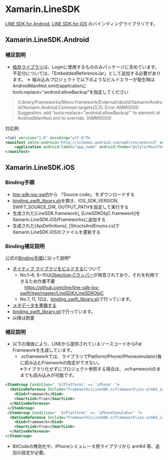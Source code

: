 # Xamarin.LineSDK
[LINE SDK for Android](https://developers.line.biz/ja/docs/android-sdk/), [LINE SDK for iOS](https://developers.line.biz/ja/docs/ios-sdk/) のバインディングライブラリです。  

## Xamarin.LineSDK.Android
### 補足説明
* [依存ライブラリ](https://github.com/line/line-sdk-android/blob/master/line-sdk/build.gradle)は、Loginに使用するもののみパッケージに含めています。  
不足分については、「EmbeddedReferenceJar」として追加する必要があります。
＊ 組み込みプロジェクトで以下のようなビルドエラーが発生時はAndroidManifest.xmlのapplicationにtools:replace="android:allowBackup"を指定してください
> /Library/Frameworks/Mono.framework/External/xbuild/Xamarin/Android/Xamarin.Android.Common.targets(3,3): Error AMM0000: 	Suggestion: add 'tools:replace="android:allowBackup"' to <application> element at AndroidManifest.xml to override. (AMM0000)

対応例:  
```xml
<?xml version="1.0" encoding="utf-8"?>
<manifest xmlns:android="http://schemas.android.com/apk/res/android" xmlns:tools="http://schemas.android.com/tools" >
	<application android:label="app_name" android:theme="@style/MainTheme" tools:replace="android:allowBackup">
</manifest>
```
  
  
## Xamarin.LineSDK.iOS
### Binding手順
* [line-sdk-ios-swift](https://github.com/line/line-sdk-ios-swift/releases)から 「Source code」 をダウンロードする  
* [binding_swift_library.sh](/Scripts/binding_swift_library.sh)を開き、IOS_SDK_VERSION, SWIFT_SOURCE_DIR, OUTPUT_PATHを設定して実行する  
* 生成された[LineSDK.framework], [LineSDKObjC.framework]をXamarin.LineSDK.iOS/Frameworksに追加する  
* 生成された[ApiDefinitions], [StructsAndEnums.cs]でXamarin.LineSDK.iOSのファイルを更新する  

### Binding補足説明
公式の[Binding手順](https://docs.microsoft.com/ja-jp/xamarin/ios/platform/binding-swift/walkthrough)に沿って説明*
* [ネイティブ ライブラリをビルドする](https://docs.microsoft.com/ja-jp/xamarin/ios/platform/binding-swift/walkthrough#build-a-native-library)について  
  * No.1~6, 8~10は[Objective-Cラッパー](https://developers.line.biz/ja/docs/ios-sdk/swift/using-objc/#use-wrapper)が用意されており、それを利用できるため作業不要  
　https://github.com/line/line-sdk-ios-swift/tree/master/LineSDK/LineSDKObjC
  * No.7, 11, 12は、[binding_swift_library.sh](/Scripts/binding_swift_library.sh)で行っています。  
* [メタデータを準備する](https://docs.microsoft.com/ja-jp/xamarin/ios/platform/binding-swift/walkthrough#prepare-metadata)  
 * [binding_swift_library.sh](/Scripts/binding_swift_library.sh)で行っています。  
* 以降は割愛  

### 補足説明
* 以下の理由により、LINEから提供されているソースコードからFat Frameworkを生成しています。
  * .xcframeworkでは、ライブラリでPlatform(iPhone/iPhonesimulator)毎に読み込むFramworkの指定ができない。  
※ライブラリ化せずにプロジェクト参照する場合は、.xcframeworkのままでも読み込みが可能です。
```xml
<ItemGroup Condition=" '$(Platform)' == 'iPhone' ">
  <NativeReference Include="Frameworks\LineSDK.xcframework\ios-arm64_armv7\LineSDK.framework">
    <Kind>Framework</Kind>
    <SmartLink>True</SmartLink>
  </NativeReference>
 </ItemGroup>
 <ItemGroup Condition=" '$(Platform)' == 'iPhoneSimulator' ">
  <NativeReference Include="Frameworks\LineSDK.xcframework\ios-arm64_i386_x86_64-simulator\LineSDK.framework">
    <Kind>Framework</Kind>
    <SmartLink>True</SmartLink>
  </NativeReference>
</ItemGroup>
```  
  * BitCodeの無効化や、iPhoneシミュレータ用ライブラリから arm64 等、追加の設定が必要。
